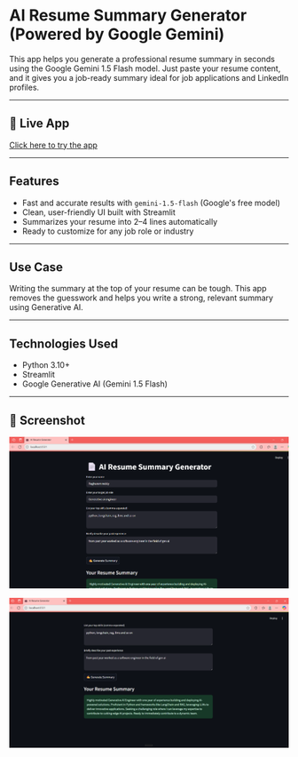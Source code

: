 # AI Resume Summary Generator (Powered by Google Gemini)

This app helps you generate a professional resume summary in seconds using the Google Gemini 1.5 Flash model. Just paste your resume content, and it gives you a job-ready summary ideal for job applications and LinkedIn profiles.

---

## 🚀 Live App

[Click here to try the app](https://gemini-resume-writer-ram.streamlit.app)  

---

## Features

- Fast and accurate results with `gemini-1.5-flash` (Google's free model)
- Clean, user-friendly UI built with Streamlit
- Summarizes your resume into 2–4 lines automatically
- Ready to customize for any job role or industry

---

## Use Case

Writing the summary at the top of your resume can be tough. This app removes the guesswork and helps you write a strong, relevant summary using Generative AI.

---

## Technologies Used

- Python 3.10+
- Streamlit
- Google Generative AI (Gemini 1.5 Flash)

---

## 📸 Screenshot


![Screenshot of the app](assets/screenshot1.png)

![Screenshot of the app](assets/screenshot2.png)
